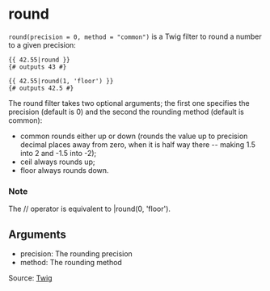 # round

`round(precision = 0, method = "common")` is a Twig filter to round a number to a given precision:

```twig
{{ 42.55|round }}
{# outputs 43 #}

{{ 42.55|round(1, 'floor') }}
{# outputs 42.5 #}
```

The round filter takes two optional arguments; the first one specifies the precision (default is 0) and the second the rounding method (default is common):

- common rounds either up or down (rounds the value up to precision decimal places away from zero, when it is half way there -- making 1.5 into 2 and -1.5 into -2);
- ceil always rounds up;
- floor always rounds down.

### Note
The // operator is equivalent to |round(0, 'floor').

## Arguments

- precision: The rounding precision
- method: The rounding method

Source: [Twig](https://twig.symfony.com/round)